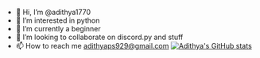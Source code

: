 - 👋 Hi, I’m @adithya1770
- 👀 I’m interested in python
- 🌱 I’m currently a beginner
- 💞️ I’m looking to collaborate on discord.py and stuff
- 📫 How to reach me adithyaps929@gmail.com
[![Adithya's GitHub stats](https://github-readme-stats.vercel.app/api?username=adithya1770)](https://github.com/adithya1770/github-readme-stats)
<!---
adithya1770/adithya1770 is a ✨ special ✨ repository because its `README.md` (this file) appears on your GitHub profile.
You can click the Preview link to take a look at your changes.
--->
